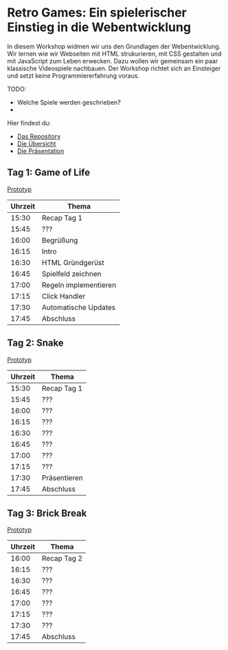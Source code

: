 # Retro Games: Ein spielerischer Einstieg in die Webentwicklung

In diesem Workshop widmen wir uns den Grundlagen der Webentwicklung.
Wir lernen wie wir Webseiten mit HTML strukurieren, mit CSS gestalten und mit JavaScript zum Leben erwecken.
Dazu wollen wir gemeinsam ein paar klassische Videospiele nachbauen.
Der Workshop richtet sich an Einsteiger und setzt keine Programmiererfahrung voraus.

TODO:
- Welche Spiele werden geschrieben?
- 

Hier findest du:
- [Das Repository](https://github.com/RS-Software-Dev/workshop-mini-games)
- [Die Übersicht](https://rs-software-dev.github.io/workshop-mini-games)
- [Die Präsentation](https://rs-software-dev.github.io/workshop-mini-games/slides)


## Tag 1: Game of Life

[Prototyp](https://rs-software-dev.github.io/workshop-mini-games/01-game-of-life.html)

| Uhrzeit | Thema |
|-------|-----------|
| 15:30 | Recap Tag 1 |
| 15:45 | ??? |
| 16:00 | Begrüßung |
| 16:15 | Intro |
| 16:30 | HTML Gründgerüst |
| 16:45 | Spielfeld zeichnen |
| 17:00 | Regeln implementieren |
| 17:15 | Click Handler |
| 17:30 | Automatische Updates |
| 17:45 | Abschluss |

## Tag 2: Snake

[Prototyp](https://rs-software-dev.github.io/workshop-mini-games/02-snake.html)

| Uhrzeit | Thema |
|-------|-----------|
| 15:30 | Recap Tag 1 |
| 15:45 | ??? |
| 16:00 | ??? |
| 16:15 | ??? |
| 16:30 | ??? |
| 16:45 | ??? |
| 17:00 | ??? |
| 17:15 | ??? |
| 17:30 | Präsentieren |
| 17:45 | Abschluss |

## Tag 3: Brick Break

[Prototyp](https://rs-software-dev.github.io/workshop-mini-games/03-brick-break.html)

| Uhrzeit | Thema |
|-------|-----------|
| 16:00 | Recap Tag 2 |
| 16:15 | ??? |
| 16:30 | ??? |
| 16:45 | ??? |
| 17:00 | ??? |
| 17:15 | ??? |
| 17:30 | ??? |
| 17:45 | Abschluss |